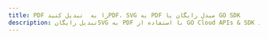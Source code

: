 ---title: PDF را به  تبدیل کنیدPDF، SVG به PDF مبدل رایگان یا GO SDKdescription: تبدیل رایگانSVG به PDF با استفاده از GO Cloud APIs & SDK همچنین اسناد PDF را در Cloud ایجاد، ویرایش و رندر کنید.---
